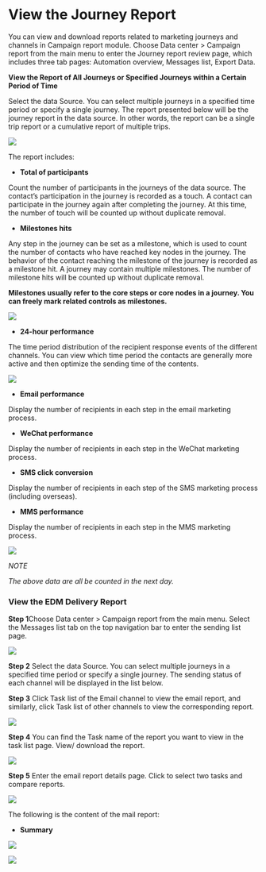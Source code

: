 # View the Journey Report

You can view and download reports related to marketing journeys and channels in Campaign report module. Choose Data center &gt; Campaign report from the main menu to enter the Journey report review page, which includes three tab pages: Automation overview, Messages list, Export Data.

**View the Report of All Journeys or Specified Journeys within a Certain Period of Time**

 Select the data Source. You can select multiple journeys in a specified time period or specify a single journey. The report presented below will be the journey report in the data source. In other words, the report can be a single trip report or a cumulative report of multiple trips.

![](../../.gitbook/assets/image%20%28514%29.png)

The report includes: 

* **Total of participants** 

Count the number of participants in the journeys of the data source. The contact’s participation in the journey is recorded as a touch. A contact can participate in the journey again after completing the journey. At this time, the number of touch will be counted up without duplicate removal. 

* **Milestones hits**

 Any step in the journey can be set as a milestone, which is used to count the number of contacts who have reached key nodes in the journey. The behavior of the contact reaching the milestone of the journey is recorded as a milestone hit. A journey may contain multiple milestones. The number of milestone hits will be counted up without duplicate removal. 

**Milestones usually refer to the core steps or core nodes in a journey. You can freely mark related controls as milestones.**

![](../../.gitbook/assets/image%20%28507%29.png)

* **24-hour performance**

The time period distribution of the recipient response events of the different channels. You can view which time period the contacts are generally more active and then optimize the sending time of the contents.

![](../../.gitbook/assets/image%20%28498%29.png)

* **Email performance** 

Display the number of recipients in each step in the email marketing process. 

* **WeChat performance** 

Display the number of recipients in each step in the WeChat marketing process. 

* **SMS click conversion**

Display the number of recipients in each step of the SMS marketing process \(including overseas\). 

* **MMS performance** 

Display the number of recipients in each step in the MMS marketing process.

![](../../.gitbook/assets/image%20%28494%29.png)

_NOTE_ 

_The above data are all be counted in the next day._

### View the EDM Delivery Report

**Step 1**Choose Data center &gt; Campaign report from the main menu. Select the Messages list tab on the top navigation bar to enter the sending list page.

![](../../.gitbook/assets/image%20%28497%29.png)

**Step 2** Select the data Source. You can select multiple journeys in a specified time period or specify a single journey. The sending status of each channel will be displayed in the list below.

**Step 3** Click Task list of the Email channel to view the email report, and similarly, click Task list of other channels to view the corresponding report.

![](../../.gitbook/assets/image%20%28500%29.png)

**Step 4**  You can find the Task name of the report you want to view in the task list page. View/ download the report.

![](../../.gitbook/assets/image%20%28529%29.png)

**Step 5** Enter the email report details page. Click to select two tasks and compare reports.

![](../../.gitbook/assets/image%20%28502%29.png)

The following is the content of the mail report: 

* **Summary**

![](../../.gitbook/assets/image%20%28499%29.png)

![](../../.gitbook/assets/image%20%28501%29.png)


